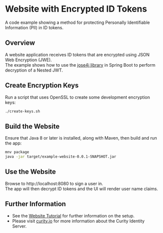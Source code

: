 # Website with Encrypted ID Tokens

A code example showing a method for protecting Personally Identifiable Information (PII) in ID tokens.

## Overview

A website application receives ID tokens that are encrypted using JSON Web Encryption (JWE).\
The example shows how to use the [jose4j library](https://github.com/RbkGh/Jose4j) in Spring Boot to perform decryption of a Nested JWT. 

## Create Encryption Keys

Run a script that uses OpenSSL to create some development encryption keys:

```bash
./create-keys.sh
```

## Build the Website

Ensure that Java 8 or later is installed, along with Maven, then build and run the app:

```bash
mnv package
java -jar target/example-website-0.0.1-SNAPSHOT.jar
```

## Use the Website

Browse to http://localhost:8080 to sign a user in.\
The app will then decrypt ID tokens and the UI will render user name claims.

## Further Information

- See the [Website Tutorial](https://curity.io/resources/learn/website-using-encrypted-id-tokens) for further information on the setup.
- Please visit [curity.io](https://curity.io/) for more information about the Curity Identity Server.
